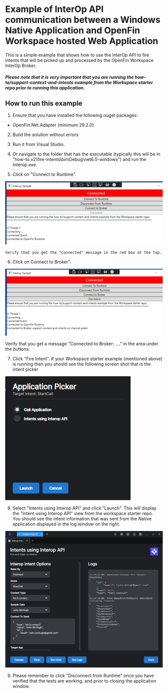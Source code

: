 # Example of InterOp API communication between a Windows Native Application and OpenFin Workspace hosted Web Application
This is a simple example that shows how to use the InterOp API to fire intents that will be picked up and processed by the OpenFin Workspace InterOp Broker.

#### *Please note that it is very important that you are running the how-to/support-context-and-intents example from the Workspace starter repo prior to running this application.*

## How to run this example

1. Ensure that you have installed the following nuget packages:  
- OpenFin.Net.Adapter (minimum 29.2.0)  
2. Build the solution without errors

3. Run it from Visual Studio.  

4. Or navigate to the folder that has the executable (typically this will be in "how-to.v2\fire-intents\bin\Debug\net6.0-windows") and run the Interop.exe.  

5. Click on "Connect to Runtime". 

![Step-5](Step-5-ConnectToRUntime.PNG)

    Verify that you get the "Connected" message in the red box at the top.

6. Click on Connect to Broker". 

![Step-6](Step-6-ConnectToBroker.PNG) 

   Verify that you get a message "Connected to Broker: ...." in the area under the buttons. 

7. Click "Fire Intent". If your Workspace starter example (mentioned above) is running then you should see the following screen shot that is the intent picker  

  ![Step-7](Step-7-IntentPicker.PNG)

8. Select "Intents using Interop API" and click "Launch". This will display the "Intent using Interop API" view from the workspace starter repo.  
  You should see the intent information that was sent from the Native application displayed in the log window on the right. 
  
  ![Step-8](Step-8-IntentInterOpAPI-Window.PNG)

9. Please remember to click "Disconnect from Runtime" once you have verified that the tests are working, and prior to closing the application window.
